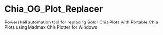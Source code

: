 # Chia_OG_Plot_Replacer
Powershell automation tool for replacing Solor Chia Plots with Portable Chia Plots using Madmax Chia Plotter for Windows
